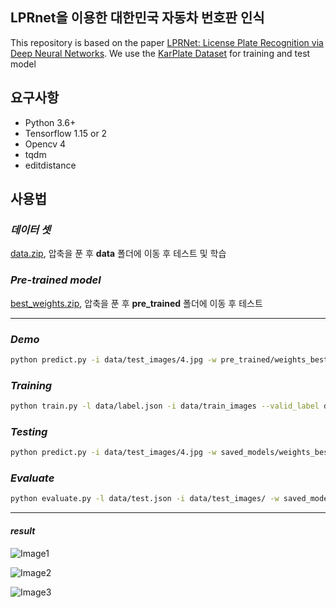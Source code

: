 ## **LPRnet을 이용한 대한민국 자동차 번호판 인식**
This repository is based on the paper  [LPRNet: License Plate Recognition via Deep Neural Networks](https://arxiv.org/pdf/1806.10447.pdf). 
We use the [KarPlate Dataset](http://pr.gachon.ac.kr/ALPR.html) for training and test model

## **요구사항**
- Python 3.6+
- Tensorflow 1.15 or 2
- Opencv 4
- tqdm
- editdistance

## **사용법**
### *데이터 셋*
[data.zip](https://bit.ly/3egQ9jU), 압축을 푼 후 **data** 폴더에 이동 후 테스트 및 학습

### *Pre-trained model*
[best_weights.zip](https://bit.ly/2zt5hMc), 압축을 푼 후 **pre_trained** 폴더에 이동 후 테스트


----

### *Demo*
```bash
python predict.py -i data/test_images/4.jpg -w pre_trained/weights_best.pb
```

### *Training*
```bash
python train.py -l data/label.json -i data/train_images --valid_label data/test.json --valid_img_dir data/test_images --save_weights_only --load_all 
```

### *Testing*
```bash
python predict.py -i data/test_images/4.jpg -w saved_models/weights_best.pb
```

### *Evaluate*
```bash
python evaluate.py -l data/test.json -i data/test_images/ -w saved_models/weights_best.pb
```


----

#### *result*
![Image1](https://lab.hanium.or.kr/20_hi037f/workspace/raw/master/Korean-License-Plate-Recognition/result/Screenshot%20from%202020-08-14%2014-14-48.png)

![Image2](https://lab.hanium.or.kr/20_hi037f/workspace/raw/master/Korean-License-Plate-Recognition/result/Screenshot%20from%202020-08-14%2014-22-55.png)

![Image3](https://lab.hanium.or.kr/20_hi037f/workspace/raw/master/Korean-License-Plate-Recognition/result/Screenshot%20from%202020-08-14%2014-30-50.png)
